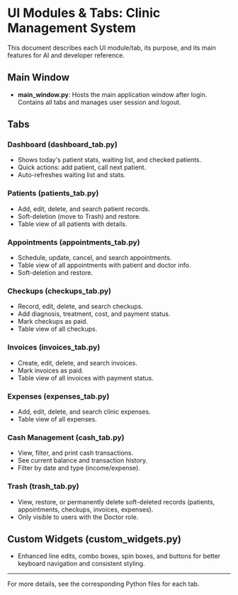 # UI Modules & Tabs: Clinic Management System

This document describes each UI module/tab, its purpose, and its main features for AI and developer reference.

## Main Window
- **main_window.py**: Hosts the main application window after login. Contains all tabs and manages user session and logout.

## Tabs

### Dashboard (dashboard_tab.py)
- Shows today's patient stats, waiting list, and checked patients.
- Quick actions: add patient, call next patient.
- Auto-refreshes waiting list and stats.

### Patients (patients_tab.py)
- Add, edit, delete, and search patient records.
- Soft-deletion (move to Trash) and restore.
- Table view of all patients with details.

### Appointments (appointments_tab.py)
- Schedule, update, cancel, and search appointments.
- Table view of all appointments with patient and doctor info.
- Soft-deletion and restore.

### Checkups (checkups_tab.py)
- Record, edit, delete, and search checkups.
- Add diagnosis, treatment, cost, and payment status.
- Mark checkups as paid.
- Table view of all checkups.

### Invoices (invoices_tab.py)
- Create, edit, delete, and search invoices.
- Mark invoices as paid.
- Table view of all invoices with payment status.

### Expenses (expenses_tab.py)
- Add, edit, delete, and search clinic expenses.
- Table view of all expenses.

### Cash Management (cash_tab.py)
- View, filter, and print cash transactions.
- See current balance and transaction history.
- Filter by date and type (income/expense).

### Trash (trash_tab.py)
- View, restore, or permanently delete soft-deleted records (patients, appointments, checkups, invoices, expenses).
- Only visible to users with the Doctor role.

## Custom Widgets (custom_widgets.py)
- Enhanced line edits, combo boxes, spin boxes, and buttons for better keyboard navigation and consistent styling.

---

For more details, see the corresponding Python files for each tab. 